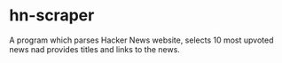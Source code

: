 # hn-scraper
A program which parses Hacker News website, selects 10 most upvoted news nad provides titles and links to the news.
